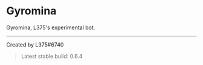 # Gyromina

Gyromina, L375's experimental bot.

***

Created by L375#6740

> Latest stable build: 0.6.4
